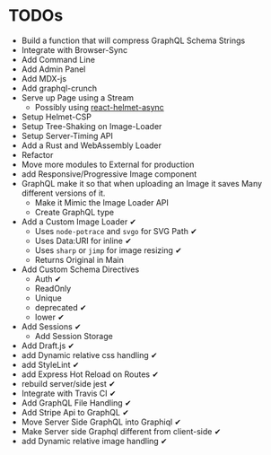 # TODOs

- Build a function that will compress GraphQL Schema Strings
- Integrate with Browser-Sync
- Add Command Line
- Add Admin Panel
- Add MDX-js
- Add graphql-crunch
- Serve up Page using a Stream
  - Possibly using [react-helmet-async](https://github.com/NYTimes/react-helmet-async)
- Setup Helmet-CSP
- Setup Tree-Shaking on Image-Loader
- Setup Server-Timing API
- Add a Rust and WebAssembly Loader
- Refactor
- Move more modules to External for production
- add Responsive/Progressive Image component
- GraphQL make it so that when uploading an Image it saves Many different versions of it.
  - Make it Mimic the Image Loader API
  - Create GraphQL type
- Add a Custom Image Loader ✔
  - Uses `node-potrace` and `svgo` for SVG Path ✔
  - Uses Data:URI for inline ✔
  - Uses `sharp` or `jimp` for image resizing ✔
  - Returns Original in Main
- Add Custom Schema Directives
  - Auth ✔
  - ReadOnly
  - Unique
  - deprecated ✔
  - lower ✔
- Add Sessions ✔
  - Add Session Storage
- Add Draft.js ✔
- add Dynamic relative css handling ✔
- add StyleLint ✔
- add Express Hot Reload on Routes ✔
- rebuild server/side jest ✔
- Integrate with Travis CI ✔
- Add GraphQL File Handling ✔
- Add Stripe Api to GraphQL ✔
- Move Server Side GraphQL into Graphiql ✔
- Make Server side Graphql different from client-side ✔
- add Dynamic relative image handling ✔
